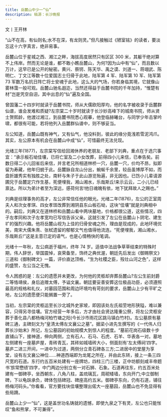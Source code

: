 ```yaml
---
title: 岳麓山中少一“仙”
description: 稿源：长沙晚报
---
```


文丨王开林

“山不在高，有仙则名;水不在深，有龙则灵。”但凡接触过《陋室铭》的读者，要淡忘这十六字真言，绝非易事。

岳麓山位于星城之西、湘江之畔，海拔高度居然只有区区 300 米，其躯干绝对算不上伟岸。然而无论是谁，都不敢小瞧岳麓山，为何?因为山中有“仙”，而且数以万计，这早已是公开的秘密。黄兴、蔡锷、陈天华、禹之谟、刘道一、蒋翊武、陈明仁、丁文江等数十位爱国志士归骨于此地，陆军第 4 军、陆军第 10 军、陆军第 73 军数万名抗日阵亡将士安魂于此地，这么大的气场，你若身临其境，它就像山雾林霭一般可观。岳麓山驰名遐迩，当然还得益于岳麓书院的千年加持，“惟楚有材”岂是凭空自诩，其中出息的“仙”遍及全国。

曾国藩二十四岁时就读于岳麓书院，师从大儒欧阳厚均，他的名字被收录于岳麓群仙谱，谁会发难和质疑?左宗棠二十岁时就读于长沙妙高峰下的城南书院，师从贤士贺熙龄，他渡过湘江，到岳麓书院悉心观摹，他登临赫曦台，与同学少年击掌吟啸，都很有可能，若将他列入岳麓群仙谱中，则不够妥当。

左公知道，岳麓山既有神气，又有仙气，他没料到，彼此的缘分竟浅若雪泥鸿爪。其实，左公原本有机会在岳麓山中成“仙”，可惜最终无法兑现。

光绪三年(1877)，左宗棠写信给回湘休养的老朋友、老部下刘典，重点在于选穴事宜：“承示板石坳佳壤，已将亡室及二小女改葬，前得四小儿来信，已奉告矣。前数日得二小儿回省后来信，并言老兄所相道林桥一穴，岳麓一穴，价均不昂，拟即留为寿藏，他年归蜕于此。岳麓脉自龙山分出，蜿蜒千余里，较岳虽博厚不如，而盘折雄秀实有独胜之处，南轩与朱子于此山游览殆遍，非无因也。已饬小儿辈请源圃兄于岳麓定穴作生基，死便埋我，湘山湘水，乐哉斯丘!来示云云，二小儿已经禀达。所以为弟计者至为深远，感荷何言!他日魂魄有依，地下犹拜故人之赐也。”

刘典是综理事务的高才，左公非常信任他的眼光。光绪二年(1876)，左公的正室周夫人和次女孝琪、四女孝瑸改葬到湘阴县东山板石坳，这块“佳壤”就是刘典相中的。嗣后，刘典又在道林桥和岳麓山看中两块墓地，价格都很公道，这些情况，四子左孝同和次子左孝宽均已写信告诉父亲。这就引发了左公在岳麓山卜阴宅、建生圹的强烈兴趣。他将岳麓山视为上佳的归骨安魂之所，理由是现成的，此地环境优美，南宋大儒朱熹、张栻遗留的郁郁文气也值得他流连。“死便埋我，湘山湘水，乐哉斯丘!”这是主意已定的语气，也是心情畅快的笔调。

光绪十一年秋，左公病逝于福州，终年 74 岁。适值中法战争草草结束的特殊时期，伟人辞世，举国震悼，哀荣备至，饰终之典优渥，朝廷先后发出《御赐祭文》三道和《御制碑文》一篇，评价直达顶格，“生为社稷之臣，殁壮山河之色”，这样的盛赞，左公当之无愧。

令人困惑的是：左公的遗愿并未更改，为何他的灵柩却弃葬岳麓山?左公生前封爵二等恪靖侯，身后追赠太傅，予谥文襄。朝廷要妥善安葬这位极品功臣，必须遵照最高的规格和礼仪，对墓园范围和周边环境均有苛刻的要求，岳麓山上少有平旷之地，左公的遗愿便只能搁置一旁了。

当初，左宗棠的灵柩运至长沙北城外史家坡，即因该处左氏祖茔地形狭隘，难以兼容，只得另寻佳壤。官方经营一年多后，方才由社会贤达隆重公祭，将左公灵柩安葬于善化县八都杨梅河柏竹塘之阳(今长沙市雨花区跳马镇白竹村)。左公墓原有墓碑三通，主碑刻文为“皇清太傅左文襄公之墓”。据梁小进先生撰写的《一代伟人归葬长沙始末》所记，左公墓园的初始规模大到惊人的程度。“墓前花岗石级数十步直铺山下，接神道，伸向两侧，立有石人、石马、石虎、石羊、华表各一对。墓地左侧建有一座墓庐屋，青砖青瓦，其砖如城墙砖大小，侧面刻有‘左太傅祠’四字。墓庐二进三开间，一进中为过道，两侧分立青石碑各三方;二进居中的堂屋为享堂，设有左文襄公神位……神道西端即为龙尾之所在，并由此东转，接上一条三四尺宽的石道。东行约五百米处建有一座牌坊，四柱三门三楼，正中坊额刻咸丰帝题书‘旂常懋绩’四字，中门两边分别立有一对石狮、石象。石道再往东，约五百米处建有一御碑亭，坐西朝东，八角八柱，盖琉璃瓦，周砌矮墙，东向开门;中立御制碑，下以龟趺承负，碑体包括碑冠、碑座高约五米。御碑亭东向，仍有石道，铺往杨梅河码头。”你看看，官方要找块佳壤整理出偌大一座墓园，岳麓山也不免显得有些局蹐。

岳麓山上少一“仙”，这是盖世功名铸就的遗憾，即使九泉之下有灵，左公也只能怅叹“鱼和熊掌，不可兼得”。
